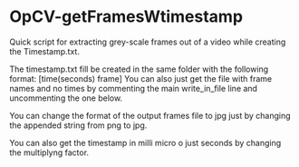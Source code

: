# OpCV-getFramesWtimestamp

Quick script for extracting grey-scale frames out of a video while creating the Timestamp.txt. 

The timestamp.txt fill be created in the same folder with the following format: [time(seconds) frame]
You can also just get the file with frame names and no times by commenting the main write_in_file line and uncommenting the one below.

You can change the format of the output frames file to jpg just by changing the appended string from png to jpg.

You can also get the timestamp in milli micro o just seconds by changing the multiplyng factor.

